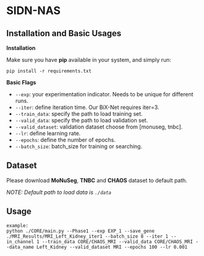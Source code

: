# SIDN-NAS

## Installation and Basic Usages

**Installation**

Make sure you have **pip** available in your system, and simply run:

```pip install -r requirements.txt```

**Basic Flags**

- ```--exp```: your experimentation indicator. Needs to be unique for different runs.
- ```--iter```: define iteration time. Our BiX-Net requires iter=3.
- ```--train_data```: specify the path to load training set.
- ```--valid_data```: specify the path to load validation set.
- ```--valid_dataset```: validation dataset choose from [monuseg, tnbc].
- ```--lr```: define learning rate.
- ```--epochs```: define the number of epochs.
- ```--batch_size```: batch_size for training or searching.

## Dataset
Please download **MoNuSeg**, **TNBC** and **CHAOS** dataset to default path.

*NOTE: Default path to load data is ```./data```*


## Usage
```
example:
python ./CORE/main.py --Phase1 --exp EXP_1 --save_gene ./MRI_Results/MRI_Left_Kidney_iter1 --batch_size 8 --iter 1 --in_channel 1 --train_data CORE/CHAOS_MRI --valid_data CORE/CHAOS_MRI --data_name Left_Kidney --valid_dataset MRI --epochs 100 --lr 0.001
```

